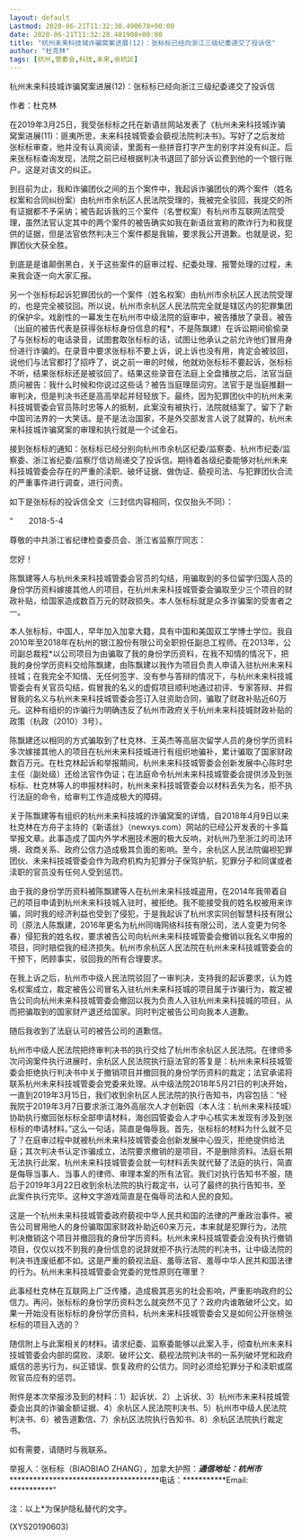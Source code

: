 ```yaml
---
layout: default
Lastmod: 2020-06-21T11:32:30.490678+00:00
date: 2020-06-21T11:32:28.481908+00:00
title: "杭州未来科技城诈骗窝案进展(12)：张标标已经向浙江三级纪委递交了投诉信"
author: "杜克林"
tags: [杭州,管委会,科技,未来,余杭区]
---
```


杭州未来科技城诈骗窝案进展(12)：张标标已经向浙江三级纪委递交了投诉信

作者：杜克林

在2019年3月25日，我受张标标之托在新语丝网站发表了《杭州未来科技城诈骗窝案进展(11)：匪夷所思，未来科技城管委会藐视法院判决书》。写好了之后发给张标标审查，他并没有认真阅读，里面有一些拼音打字产生的别字并没有纠正。后来张标标查询发现，法院之前已经根据判决书退回了部分诉讼费到他的一个银行账户。这是对该文的纠正。

到目前为止，我和诈骗团伙之间的五个案件中，我起诉诈骗团伙的两个案件（姓名权案和合同纠纷案）由杭州市余杭区人民法院受理的，我被完全驳回，我提交的所有证据都不予采纳；被告起诉我的三个案件（名誉权案）有杭州市互联网法院受理，虽然法官认定其中的两个案件的被告确实如我在新语丝宣称的欺诈行为和我提供的证据，但是法官依然判决三个案件都是我输，要求我公开道歉。也就是说，犯罪团伙大获全胜。

到底是是谁颠倒黑白，关于这些案件的庭审过程、纪委处理、报警处理的过程，未来我会逐一向大家汇报。

另一个张标标起诉犯罪团伙的一个案件（姓名权案）由杭州市余杭区人民法院受理的，也是完全被驳回。所以说，杭州市余杭区人民法院完全就是辖区内的犯罪集团的保护伞。戏剧性的一幕发生在杭州市中级法院的庭审中，被告播放了录音。被告（出庭的被告代表是获得张标标身份信息的程*，不是陈飘建）在诉讼期间偷偷录了与张标标的电话录音，试图套取张标标的话，试图让他承认之前允许他们冒用身份进行诈骗的。在录音中要求张标标不要上诉，说上诉也没有用，肯定会被驳回，说他们与法官都打了招呼了，说之前一审的时候，他就劝张标标不要起诉，张标标不听，结果张标标还是被驳回了。结果这些录音在法庭上全盘播放之后，法官当庭质问被告：我什么时候和你说过这些话？被告当庭理屈词穷。法官于是当庭推翻一审判决，但是判决书还是高高举起并轻轻放下。最终，因为犯罪团伙中的杭州未来科技城管委会官员陈时忠等人的抵制，此案没有被执行，法院就结案了。留下了新中国司法界的一大笑话。是不是法治国家，不是外交部发言人说了就算的，杭州未来科技城诈骗窝案的审理和执行就是一个试金石。

接到张标标的通知：张标标已经分别向杭州市余杭区纪委/监察委、杭州市纪委/监察委、浙江省纪委/监察厅信访局递交了投诉信。期待着各级纪委能够对杭州未来科技城管委会存在的严重的渎职、破坏证据、做伪证、藐视司法、与犯罪团伙合流的严重事件进行调查，进行问责。

如下是张标标的投诉信全文（三封信内容相同，仅仅抬头不同）：

“　　2018-5-4

尊敬的中共浙江省纪律检查委员会、浙江省监察厅同志：

您好！

陈飘建等人与杭州未来科技城管委会官员的勾结，用骗取到的多位留学归国人员的身份学历资料嫁接其他人的项目，在杭州未来科技城管委会骗取至少三个项目的财政补贴，给国家造成数百万元的财政损失。本人张标标就是众多诈骗案的受害者之一。

本人张标标，中国人，早年加入加拿大籍，具有中国和美国双工学博士学位。我自2010年至2018年在杭州的银江股份有限公司全职担任副总工程师。在2013年，公司副总裁程*以公司项目为由骗取了我的身份学历资料，在我不知情的情况下，把我的身份学历资料交给陈飘建，由陈飘建以我作为项目负责人申请入驻杭州未来科技城；在我完全不知情、无任何签字、没有参与答辩的情况下，与杭州未来科技城管委会有关官员勾结，假冒我的名义的虚假项目顺利地通过初评、专家答辩、并假冒我的名义与杭州未来科技城管委会签订入驻资助合同，骗取了财政补贴近60万元。这种有组织的诈骗行为明确违反了杭州市政府关于杭州未来科技城财政补贴的政策（杭政（2010）3号）。

陈飘建还以相同的方式骗取到了杜克林、王英杰等高层次留学人员的身份学历资料多次嫁接其他人的项目在杭州未来科技城进行有组织地骗补，累计骗取了国家财政数百万元。在杜克林起诉和举报期间，杭州未来科技城管委会创新发展中心陈时忠主任（副处级）还给法官作伪证；在法庭命令杭州未来科技城管委会提供涉及到张标标、杜克林等人的申报材料时，杭州未来科技城管委会以材料丢失为名，拒不执行法庭的命令，给审判工作造成极大的障碍。

关于陈飘建等有组织的杭州未来科技城的诈骗窝案的详情，自2018年4月9日以来杜克林在方舟子主持的《新语丝》（newxys.com）网站的已经公开发表的十多篇举报文章。此事造成了国内外学术圈技术圈的极大反响，对杭州乃至浙江的司法环境、政商关系、政府公信力造成极其负面的影响。至今，余杭区人民法院偏袒犯罪团伙、未来科技城管委会作为政府机构为犯罪分子保驾护航，犯罪分子和同谋或者渎职的官员没有任何人受到惩罚。

由于我的身份学历资料被陈飘建等人在杭州未来科技城盗用，在2014年我带着自己的项目申请到杭州未来科技城入驻时，被拒绝。我不能接受我的姓名权被用来诈骗，同时我的经济利益也受到了侵犯，于是我起诉了杭州求实同创智慧科技有限公司（原法人陈飘建，2016年更名为杭州同嗨网络科技有限公司，法人变更为何冬春）侵犯我的姓名权，要求被告公司向杭州未来科技城管委会撤销以我名义申报的项目，同时赔偿我的经济损失。杭州市余杭区人民法院在杭州未来科技城管委会的干预下，罔顾事实，驳回我的所有合理要求。

在我上诉之后，杭州市中级人民法院驳回了一审判决，支持我的起诉要求，认为姓名权案成立，裁定被告公司冒名入驻杭州未来科技城的项目属于诈骗行为，裁定被告公司向杭州未来科技城管委会撤回以我为负责人入驻杭州未来科技城的项目，从而把骗取到的国家财产退还给国家。同时判定被告公司向我本人道歉。

随后我收到了法庭认可的被告公司的道歉信。

杭州市中级人民法院把终审判决书的执行交给了杭州市余杭区人民法院。在律师多次问询案件执行进展时，余杭区人民法院执行庭法官的答复是：杭州未来科技城管委会拒绝执行判决书中关于撤销项目并撤回我的身份学历资料的裁定；法官承诺将联系杭州未来科技城管委会党委来处理。从中级法院2018年5月21日的判决开始，一直到2019年3月15日，我们收到余杭区人民法院的执行告知书，内容包括：“经我院于2019年3月7日要求浙江海外高层次人才创新园（本人注：杭州未来科技城）协助执行撤回张标标全部申请材料，海创园管委会人才中心核实未发现有涉及到张标标的申请材料。”这么一句话，简直是侮辱我。首先，张标标的材料为什么就不见了？在庭审过程中就被杭州未来科技城管委会创新发展中心毁灭，拒绝提供给法庭；其次判决书认定诈骗成立，法院要求撤销的是项目，不是删除资料。法庭长期无法执行此案，杭州未来科技城管委会就一句材料丢失就代替了法庭的执行，简直是侮辱当事人、当事人的律师、审理本案的所有法官。我们对执行告知书不服，随后于2019年3月22日收到余杭法院的执行裁定书，认可了最终的执行告知书，至此案件执行完毕。这种文字游戏简直是在侮辱司法和人民的良知。

这是一个杭州未来科技城管委政府藐视中华人民共和国的法律的严重政治事件。被告公司冒用他人的身份骗取国家财政补助近60来万元，本来就是犯罪行为，法院判决撤销这个项目并撤回我的身份学历资料。杭州未来科技城管委会没有执行撤销项目，仅仅以找不到我的身份信息的说辞就拒不执行法院的判决书，让中级法院的判决书连废纸都不如。这是严重的藐视法庭、羞辱法官、羞辱中华人民共和国法律的行为。杭州未来科技城管委会党委的党性原则在哪里？

此事经杜克林在互联网上广泛传播，造成极其恶劣的社会影响，严重影响政府的公信力。再问，张标标的身份学历资料怎么就突然不见了？政府内谁敢破坏公文。如果一开始没有张标标的身份学历资料，杭州未来科技城管委会又是如何公开张榜张标标的项目入选的？

随信附上与此案相关的材料。请求纪委、监察委能够以此案入手，彻查杭州未来科技城管委会内部的腐败、渎职、破坏公文、藐视法院判决书的一系列破坏党和政府威信的恶劣行为，纠正错误、恢复政府的公信力。同时必须给犯罪分子和渎职或腐败官员应有的惩罚。

附件是本次举报涉及到的材料：1）起诉状、2）上诉状、3）杭州市未来科技城管委会出具的诈骗金额证据、4）余杭区人民法院判决书、5）杭州市中级人民法院判决书、6）被告道歉信、7）余杭区法院执行告知书、8）余杭区法院执行裁定书。

如有需要，请随时与我联系。



举报人：张标标（BIAOBIAO ZHANG），加拿大护照：*********通信地址：杭州市***********************************************电话：***********Email: ***********"

注：以上*为保护隐私替代的文字。

(XYS20190603)

